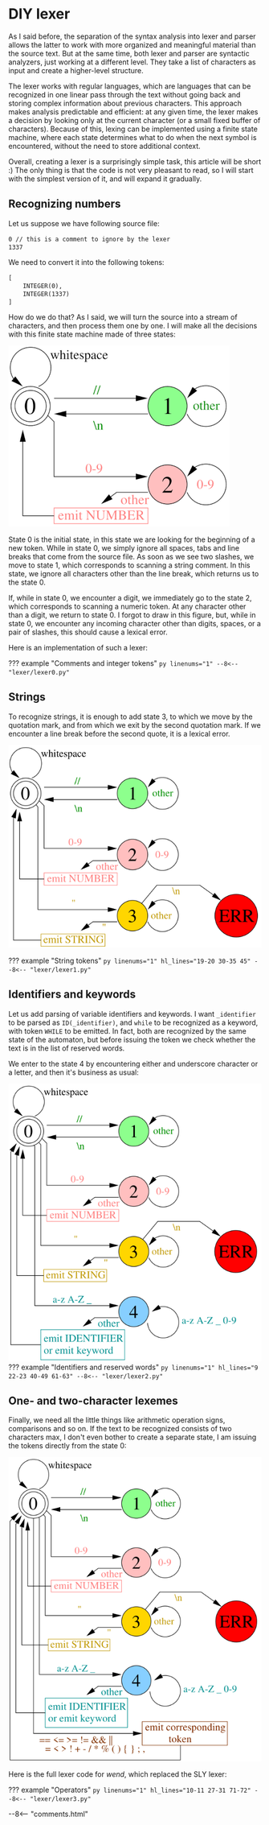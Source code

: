 # DIY lexer

As I said before, the separation of the syntax analysis into lexer and parser allows the latter to work with more organized and meaningful material than the source text.
But at the same time, both lexer and parser are syntactic analyzers, just working at a different level.
They take a list of characters as input and create a higher-level structure.

The lexer works with regular languages, which are languages that can be recognized in one linear pass through the text without going back and storing complex information about previous characters.
This approach makes analysis predictable and efficient: at any given time, the lexer makes a decision by looking only at the current character (or a small fixed buffer of characters).
Because of this, lexing can be implemented using a finite state machine, where each state determines what to do when the next symbol is encountered, without the need to store additional context.

Overall, creating a lexer is a surprisingly simple task, this article will be short :)
The only thing is that the code is not very pleasant to read, so I will start with the simplest version of it, and will expand it gradually.

## Recognizing numbers

Let us suppose we have following source file:
```
0 // this is a comment to ignore by the lexer
1337
```

We need to convert it into the following tokens:
```
[
    INTEGER(0),
    INTEGER(1337)
]
```
How do we do that?
As I said, we will turn the source into a stream of characters, and then process them one by one.
I will make all the decisions with this finite state machine made of three states:

![](lexer/lexer0.png)

State 0 is the initial state, in this state we are looking for the beginning of a new token.
While in state 0, we simply ignore all spaces, tabs and line breaks that come from the source file.
As soon as we see two slashes, we move to state 1, which corresponds to scanning a string comment.
In this state, we ignore all characters other than the line break, which returns us to the state 0.

If, while in state 0, we encounter a digit, we immediately go to the state 2, which corresponds to scanning a numeric token.
At any character other than a digit, we return to state 0.
I forgot to draw in this figure, but, while in state 0, we encounter any incoming character other than digits, spaces, or a pair of slashes, this should cause a lexical error.

Here is an implementation of such a lexer:

??? example "Comments and integer tokens"
    ```py linenums="1"
    --8<-- "lexer/lexer0.py"
    ```

## Strings

To recognize strings, it is enough to add state 3, to which we move by the quotation mark, and from which we exit by the second quotation mark.
If we encounter a line break before the second quote, it is a lexical error.

![](lexer/lexer1.png)

??? example "String tokens"
    ```py linenums="1" hl_lines="19-20 30-35 45"
    --8<-- "lexer/lexer1.py"
    ```

## Identifiers and keywords
Let us add parsing of variable identifiers and keywords.
I want `_identifier` to be parsed as `ID(_identifier)`, and `while` to be recognized as a keyword, with token `WHILE` to be emitted.
In fact, both are recognized by the same state of the automaton,
but before issuing the token we check whether the text is in the list of  reserved words.

We enter to the state 4 by encountering either and underscore character or a letter, and then it's business as usual:

![](lexer/lexer2.png)
??? example "Identifiers and reserved words"
    ```py linenums="1" hl_lines="9 22-23 40-49 61-63"
    --8<-- "lexer/lexer2.py"
    ```

## One- and two-character lexemes
Finally, we need all the little things like arithmetic operation signs, comparisons and so on.
If the text to be recognized consists of two characters max,
I don't even bother to create a separate state,
I am issuing the tokens directly from the state 0:

![](lexer/lexer3.png)

Here is the full lexer code for *wend*, which replaced the SLY lexer:

??? example "Operators"
    ```py linenums="1" hl_lines="10-11 27-31 71-72"
    --8<-- "lexer/lexer3.py"
    ```

--8<-- "comments.html"

